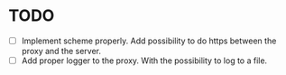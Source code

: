 # TODO

- [ ] Implement scheme properly. Add possibility to do https between the proxy and the server.
- [ ] Add proper logger to the proxy. With the possibility to log to a file.
